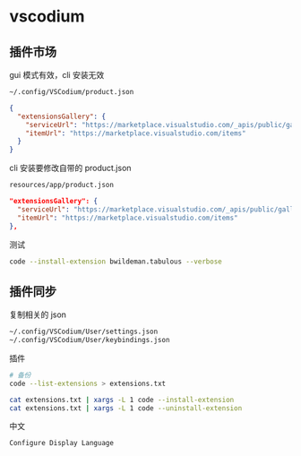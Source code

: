 # vscodium

## 插件市场

gui 模式有效，cli 安装无效

```sh
~/.config/VSCodium/product.json
```

```json
{
  "extensionsGallery": {
    "serviceUrl": "https://marketplace.visualstudio.com/_apis/public/gallery",
    "itemUrl": "https://marketplace.visualstudio.com/items"
  }
}
```

cli 安装要修改自带的 product.json

```sh
resources/app/product.json
```

```json
"extensionsGallery": {
  "serviceUrl": "https://marketplace.visualstudio.com/_apis/public/gallery",
  "itemUrl": "https://marketplace.visualstudio.com/items"
},
```

测试

```sh
code --install-extension bwildeman.tabulous --verbose
```

## 插件同步

复制相关的 json

```sh
~/.config/VSCodium/User/settings.json
~/.config/VSCodium/User/keybindings.json
```

插件

```sh
# 备份
code --list-extensions > extensions.txt

cat extensions.txt | xargs -L 1 code --install-extension
cat extensions.txt | xargs -L 1 code --uninstall-extension
```

中文

```sh
Configure Display Language
```
